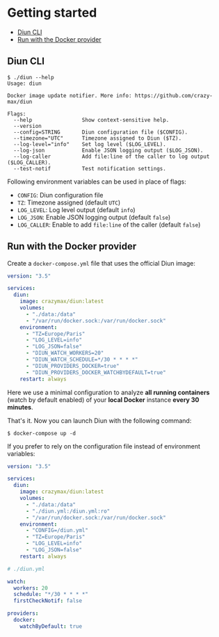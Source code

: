 # Getting started

* [Diun CLI](#diun-cli)
* [Run with the Docker provider](#run-with-the-docker-provider)

## Diun CLI

```
$ ./diun --help
Usage: diun

Docker image update notifier. More info: https://github.com/crazy-max/diun

Flags:
  --help                Show context-sensitive help.
  --version
  --config=STRING       Diun configuration file ($CONFIG).
  --timezone="UTC"      Timezone assigned to Diun ($TZ).
  --log-level="info"    Set log level ($LOG_LEVEL).
  --log-json            Enable JSON logging output ($LOG_JSON).
  --log-caller          Add file:line of the caller to log output ($LOG_CALLER).
  --test-notif          Test notification settings.
```

Following environment variables can be used in place of flags:

* `CONFIG`: Diun configuration file
* `TZ`: Timezone assigned (default `UTC`)
* `LOG_LEVEL`: Log level output (default `info`)
* `LOG_JSON`: Enable JSON logging output (default `false`)
* `LOG_CALLER`: Enable to add `file:line` of the caller (default `false`)

## Run with the Docker provider

Create a `docker-compose.yml` file that uses the official Diun image:

```yaml
version: "3.5"

services:
  diun:
    image: crazymax/diun:latest
    volumes:
      - "./data:/data"
      - "/var/run/docker.sock:/var/run/docker.sock"
    environment:
      - "TZ=Europe/Paris"
      - "LOG_LEVEL=info"
      - "LOG_JSON=false"
      - "DIUN_WATCH_WORKERS=20"
      - "DIUN_WATCH_SCHEDULE=*/30 * * * *"
      - "DIUN_PROVIDERS_DOCKER=true"
      - "DIUN_PROVIDERS_DOCKER_WATCHBYDEFAULT=true"
    restart: always
```

Here we use a minimal configuration to analyze **all running containers** (watch by default enabled) of your **local Docker** instance **every 30 minutes**.

That's it. Now you can launch Diun with the following command:

```shell
$ docker-compose up -d
```

If you prefer to rely on the configuration file instead of environment variables:

```yaml
version: "3.5"

services:
  diun:
    image: crazymax/diun:latest
    volumes:
      - "./data:/data"
      - "./diun.yml:/diun.yml:ro"
      - "/var/run/docker.sock:/var/run/docker.sock"
    environment:
      - "CONFIG=/diun.yml"
      - "TZ=Europe/Paris"
      - "LOG_LEVEL=info"
      - "LOG_JSON=false"
    restart: always
```

```yaml
# ./diun.yml

watch:
  workers: 20
  schedule: "*/30 * * * *"
  firstCheckNotif: false

providers:
  docker:
    watchByDefault: true
```
